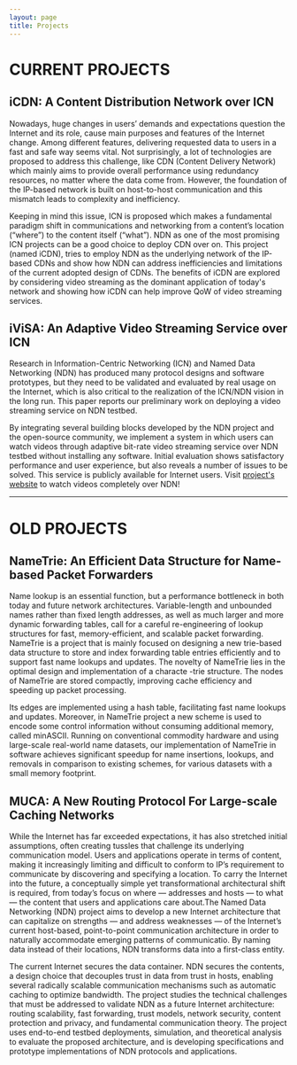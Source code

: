 ```yaml
---
layout: page
title: Projects
---
```


<h1>CURRENT PROJECTS</h1>

<h2>iCDN: A Content Distribution Network over ICN</h2>
<p>Nowadays, huge changes in users’ demands and expectations question the Internet and its role,
cause main purposes and features of the Internet change. Among different features, delivering
requested data to users in a fast and safe way seems vital. Not surprisingly, a lot of technologies
are proposed to address this challenge, like CDN (Content Delivery Network) which mainly aims to
provide overall performance using redundancy resources, no matter where the data come from.
However, the foundation of the IP-based network is built on host-to-host communication and this
mismatch leads to complexity and inefficiency.

Keeping in mind this issue, ICN is proposed which makes a fundamental paradigm shift in communications
and networking from a content’s location (“where”) to the content itself (“what”). NDN as one of the
most promising ICN projects can be a good choice to deploy CDN over on.  This project (named iCDN), tries
to employ NDN as the underlying network of the IP-based CDNs and show how NDN can address inefficiencies
and limitations of the current adopted design of CDNs. The benefits of iCDN are explored by considering
video streaming as the dominant application of today's network and showing how iCDN can help improve QoW
of video streaming services.</p>

<h2>iViSA: An Adaptive Video Streaming Service over ICN</h2>
<p>Research in Information-Centric Networking (ICN) and Named Data Networking (NDN)
has produced many protocol designs and software prototypes, but they need to be
validated and evaluated by real usage on the Internet, which is also critical to
the realization of the ICN/NDN vision in the long run. This paper reports our
preliminary work on deploying a video streaming service on NDN testbed.

By integrating several building blocks developed by the NDN project and the open-source
community, we implement a system in which users can watch videos through adaptive bit-rate
video streaming service over NDN testbed without installing any software. Initial evaluation
shows satisfactory performance and user experience, but also reveals a number of issues to be
solved. This service is publicly available for Internet users. Visit <a href='https://ivisa.named-data.net'>project's website</a> to watch videos completely over NDN!</p>

<hr>

<h1>OLD PROJECTS</h1>

<h2>NameTrie: An Efficient Data Structure for Name-based Packet Forwarders</h2>
<p>Name lookup is an essential function, but a performance bottleneck in both today and future network
architectures. Variable-length and unbounded names rather than fixed length addresses, as well as much
larger and more dynamic forwarding tables, call for a careful re-engineering of lookup structures for fast,
memory-efficient, and scalable packet forwarding. NameTrie is a project that is mainly focused on designing
a new trie-based data structure to store and index forwarding table entries efficiently and to support fast
name lookups and updates. The novelty of NameTrie lies in the optimal design and implementation of a characte
-trie structure. The nodes of NameTrie are stored compactly, improving cache efficiency and speeding up packet
processing.

Its edges are implemented using a hash table, facilitating fast name lookups and updates. Moreover, in
NameTrie project a new scheme is used to encode some control information without consuming additional
memory, called minASCII. Running on conventional commodity hardware and using large-scale real-world
name datasets, our implementation of NameTrie in software achieves significant speedup for name insertions,
lookups, and removals in comparison to existing schemes, for various datasets with a small memory footprint.
</p>

<h2>MUCA: A New Routing Protocol For Large-scale Caching Networks</h2>
<p>While the Internet has far exceeded expectations, it has also stretched initial assumptions, often creating
tussles that challenge its underlying communication model. Users and applications operate in terms of content,
making it increasingly limiting and difficult to conform to IP’s requirement to communicate by discovering and
specifying a location. To carry the Internet into the future, a conceptually simple yet transformational
architectural shift is required, from today’s focus on where — addresses and hosts — to what — the content
that users and applications care about.The Named Data Networking (NDN) project aims to develop a new Internet 
architecture that can capitalize on strengths — and address weaknesses — of the Internet’s current host-based,
point-to-point communication architecture in order to naturally accommodate emerging patterns of communicatio.
By naming data instead of their locations, NDN transforms data into a first-class entity.

The current Internet secures the data container. NDN secures the contents, a design choice that decouples
trust in data from trust in hosts, enabling several radically scalable communication mechanisms such as
automatic caching to optimize bandwidth. The project studies the technical challenges that must be addressed
to validate NDN as a future Internet architecture: routing scalability, fast forwarding, trust models, network
security, content protection and privacy, and fundamental communication theory. The project uses end-to-end
testbed deployments, simulation, and theoretical analysis to evaluate the proposed architecture, and is
developing specifications and prototype implementations of NDN protocols and applications.</p>
